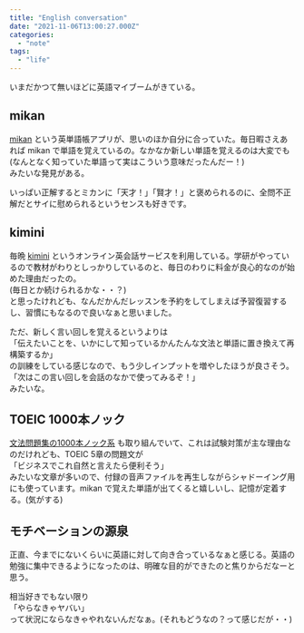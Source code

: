 ```yaml
---
title: "English conversation"
date: "2021-11-06T13:00:27.000Z"
categories: 
  - "note"
tags:
  - "life"
---
```

いまだかつて無いほどに英語マイブームがきている。

## mikan

[mikan](https://mikan.link/) という英単語帳アプリが、思いのほか自分に合っていた。毎日暇さえあれば mikan で単語を覚えているの。なかなか新しい単語を覚えるのは大変でも  
(なんとなく知っていた単語って実はこういう意味だったんだー！)  
みたいな発見がある。  
  
いっぱい正解するとミカンに「天才！」「賢才！」と褒められるのに、全問不正解だとサイに慰められるというセンスも好きです。  

## kimini

毎晩 [kimini](https://kimini.online/) というオンライン英会話サービスを利用している。学研がやっているので教材がわりとしっかりしているのと、毎日のわりに料金が良心的なのが始めた理由だったの。  
(毎日とか続けられるかな・・？)  
と思ったけれども、なんだかんだレッスンを予約をしてしまえば予習復習するし、習慣にもなるので良いなぁと思いました。  

ただ、新しく言い回しを覚えるというよりは  
「伝えたいことを、いかにして知っているかんたんな文法と単語に置き換えて再構築するか」  
の訓練をしている感じなので、もう少しインプットを増やしたほうが良さそう。  
「次はこの言い回しを会話のなかで使ってみるぞ！」  
みたいな。
  
## TOEIC 1000本ノック
  
[文法問題集の1000本ノック系](https://www.ask-books.com/978-4-86639-083-3/) も取り組んでいて、これは試験対策が主な理由なのだけれども、TOEIC 5章の問題文が  
「ビジネスでこれ自然と言えたら便利そう」  
みたいな文章が多いので、付録の音声ファイルを再生しながらシャドーイング用にも使っています。mikan で覚えた単語が出てくると嬉しいし、記憶が定着する。(気がする)

## モチベーションの源泉
  
正直、今までにないくらいに英語に対して向き合っているなぁと感じる。英語の勉強に集中できるようになったのは、明確な目的ができたのと焦りからだなーと思う。
  
相当好きでもない限り  
「やらなきゃヤバい」  
って状況にならなきゃやれないんだなぁ。(それもどうなの？って感じだが・・)


